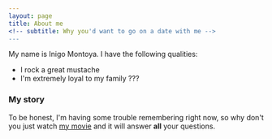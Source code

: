 ```yaml
---
layout: page
title: About me
<!-- subtitle: Why you'd want to go on a date with me -->
---
```


My name is Inigo Montoya. I have the following qualities:

- I rock a great mustache
- I'm extremely loyal to my family ???

### My story

To be honest, I'm having some trouble remembering right now, so why don't you just watch [my movie](https://en.wikipedia.org/wiki/The_Princess_Bride_%28film%29) and it will answer **all** your questions.
